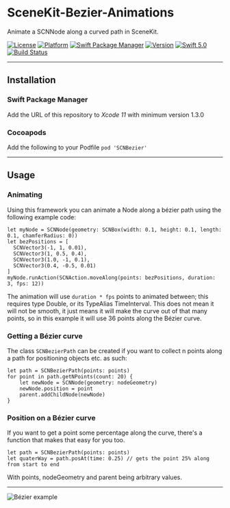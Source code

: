 # SceneKit-Bezier-Animations

Animate a SCNNode along a curved path in SceneKit.

[![License](https://img.shields.io/cocoapods/l/SCNBezier.svg)](https://cocoapods.org/pods/SCNBezier)
[![Platform](https://img.shields.io/cocoapods/p/SCNBezier.svg)](https://cocoapods.org/pods/SCNBezier)
[![Swift Package Manager](https://img.shields.io/badge/Swift_Package_Manager-v1.3.0-orange.svg?style=flat)](https://github.com/apple/swift-package-manager)
[![Version](https://img.shields.io/cocoapods/v/SCNBezier.svg)](https://cocoapods.org/pods/SCNBezier)
[![Swift 5.0](https://img.shields.io/badge/Swift-5.0-orange.svg?style=flat)](https://swift.org/)
[![Build Status](https://travis-ci.com/maxxfrazer/SceneKit-Bezier-Animations.svg?branch=master)](https://travis-ci.com/maxxfrazer/SceneKit-Bezier-Animations)

--------
## Installation

### Swift Package Manager
Add the URL of this repository to _Xcode 11_ with minimum version 1.3.0

### Cocoapods

Add the following to your Podfile
`pod 'SCNBezier'`

--------
## Usage

### Animating

Using this framework you can animate a Node along a bézier path using the following example code:

```
let myNode = SCNNode(geometry: SCNBox(width: 0.1, height: 0.1, length: 0.1, chamferRadius: 0))
let bezPositions = [
  SCNVector3(-1, 1, 0.01),
  SCNVector3(1, 0.5, 0.4),
  SCNVector3(1.0, -1, 0.1),
  SCNVector3(0.4, -0.5, 0.01)
]
myNode.runAction(SCNAction.moveAlong(points: bezPositions, duration: 3, fps: 12))
```

The animation will use `duration * fps` points to animated between; this requires type Double, or its TypeAlias TimeInterval.
This does not mean it will not be smooth, it just means it will make the curve out of that many points, so in this example it will use 36 points along the Bézier curve.

### Getting a Bézier curve

The class `SCNBezierPath` can be created if you want to collect n points along a path for positioning objects etc. as such:

```
let path = SCNBezierPath(points: points)
for point in path.getNPoints(count: 20) {
	let newNode = SCNNode(geometry: nodeGeometry)
	newNode.position = point
	parent.addChildNode(newNode)
}
```

### Position on a Bézier curve

If you want to get a point some percentage along the curve, there's a function that makes that easy for you too.
```
let path = SCNBezierPath(points: points)
let quaterWay = path.posAt(time: 0.25) // gets the point 25% along from start to end
```

With points, nodeGeometry and parent being arbitrary values.

--------

![Bézier example](https://github.com/maxxfrazer/SceneKit-Bezier-Animations/blob/master/media/bezier-example.gif)
